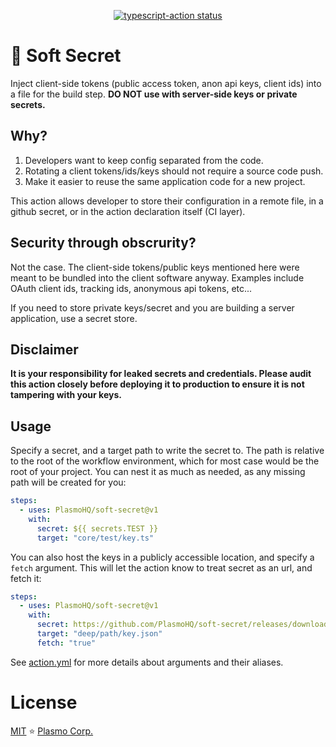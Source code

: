 <p align="center">
  <a href="https://github.com/PlasmoHQ/soft-secret/actions">
    <img alt="typescript-action status" src="https://github.com/PlasmoHQ/soft-secret/actions/workflows/deploy-v.yml/badge.svg">
  </a>
</p>

# 🍦 Soft Secret

Inject client-side tokens (public access token, anon api keys, client ids) into a file for the build step. **DO NOT use with server-side keys or private secrets.**

## Why?

1. Developers want to keep config separated from the code.
2. Rotating a client tokens/ids/keys should not require a source code push.
3. Make it easier to reuse the same application code for a new project.

This action allows developer to store their configuration in a remote file, in a github secret, or in the action declaration itself (CI layer).

## Security through obscrurity?

Not the case. The client-side tokens/public keys mentioned here were meant to be bundled into the client software anyway. Examples include OAuth client ids, tracking ids, anonymous api tokens, etc...

If you need to store private keys/secret and you are building a server application, use a secret store.

## Disclaimer

**It is your responsibility for leaked secrets and credentials. Please audit this action closely before deploying it to production to ensure it is not tampering with your keys.**

## Usage

Specify a secret, and a target path to write the secret to. The path is relative to the root of the workflow environment, which for most case would be the root of your project. You can nest it as much as needed, as any missing path will be created for you:

```yaml
steps:
  - uses: PlasmoHQ/soft-secret@v1
    with:
      secret: ${{ secrets.TEST }}
      target: "core/test/key.ts"
```

You can also host the keys in a publicly accessible location, and specify a `fetch` argument. This will let the action know to treat secret as an url, and fetch it:

```yaml
steps:
  - uses: PlasmoHQ/soft-secret@v1
    with:
      secret: https://github.com/PlasmoHQ/soft-secret/releases/download/test/key.json
      target: "deep/path/key.json"
      fetch: "true"
```

See [action.yml](./action.yml) for more details about arguments and their aliases.

# License

[MIT](./license) ⭐ [Plasmo Corp.](https://plasmo.com)
